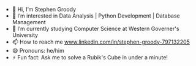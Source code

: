 - 👋 Hi, I’m Stephen Groody
- 👀 I’m interested in Data Analysis | Python Development | Database Management
- 🌱 I’m currently studying Computer Science at Western Governer's University
- 📫 How to reach me www.linkedin.com/in/stephen-groody-797132205
- 😄 Pronouns: he/him
- ⚡ Fun fact: Ask me to solve a Rubik's Cube in under a minute!

<!---
Morphia90/Morphia90 is a ✨ special ✨ repository because its `README.md` (this file) appears on your GitHub profile.
You can click the Preview link to take a look at your changes.
--->
